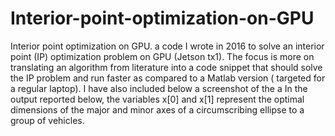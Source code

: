 # Interior-point-optimization-on-GPU
Interior point optimization on GPU. a code I wrote in 2016 to solve an interior point (IP) optimization problem on GPU (Jetson tx1). The focus is more on translating an algorithm from literature into a code snippet that should solve the IP problem and run faster as compared to a Matlab version ( targeted for a regular laptop).   I have also included below a screenshot of the a In the output reported below, the variables x[0] and x[1] represent the optimal dimensions of the major and minor axes of a circumscribing ellipse to a group of vehicles.
